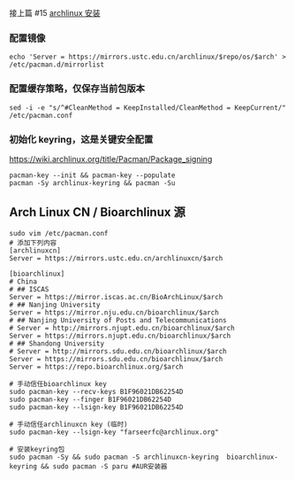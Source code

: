 接上篇 #15  [archlinux 安装](https://blog.00002000.xyz/post/archlinux%20-an-zhuang.html) 

### 配置镜像
```shell
echo 'Server = https://mirrors.ustc.edu.cn/archlinux/$repo/os/$arch' > /etc/pacman.d/mirrorlist
```
### 配置缓存策略，仅保存当前包版本
```shell
sed -i -e "s/^#CleanMethod = KeepInstalled/CleanMethod = KeepCurrent/" /etc/pacman.conf
```
### 初始化 keyring，这是关键安全配置

https://wiki.archlinux.org/title/Pacman/Package_signing

```shell
pacman-key --init && pacman-key --populate
pacman -Sy archlinux-keyring && pacman -Su
```
## Arch Linux CN / Bioarchlinux 源
```shell
sudo vim /etc/pacman.conf 
# 添加下列内容
[archlinuxcn]
Server = https://mirrors.ustc.edu.cn/archlinuxcn/$arch

[bioarchlinux]
# China
# ## ISCAS
Server = https://mirror.iscas.ac.cn/BioArchLinux/$arch
# ## Nanjing University
Server = https://mirror.nju.edu.cn/bioarchlinux/$arch
# ## Nanjing University of Posts and Telecommunications
# Server = http://mirrors.njupt.edu.cn/bioarchlinux/$arch
Server = https://mirrors.njupt.edu.cn/bioarchlinux/$arch
# ## Shandong University
# Server = http://mirrors.sdu.edu.cn/bioarchlinux/$arch
Server = https://mirrors.sdu.edu.cn/bioarchlinux/$arch
Server = https://repo.bioarchlinux.org/$arch

# 手动信任bioarchlinux key
sudo pacman-key --recv-keys B1F96021DB62254D
sudo pacman-key --finger B1F96021DB62254D
sudo pacman-key --lsign-key B1F96021DB62254D

# 手动信任archlinuxcn key (临时)
sudo pacman-key --lsign-key "farseerfc@archlinux.org"

# 安装keyring包
sudo pacman -Sy && sudo pacman -S archlinuxcn-keyring  bioarchlinux-keyring && sudo pacman -S paru #AUR安装器
```

<!-- ##{"timestamp":1682524800}## -->